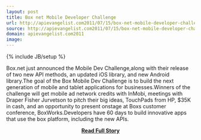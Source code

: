 ```yaml
---
layout: post
title: Box net Mobile Developer Challenge
url: http://apievangelist.com2011/07/15/box-net-mobile-developer-challenge/
source: http://apievangelist.com2011/07/15/box-net-mobile-developer-challenge/
domain: apievangelist.com2011
image: 
---
```

{% include JB/setup %}<p>Box.net just announced the Mobile Dev Challenge,along with their release of two new API methods, an updated iOS library, and new Android library.The goal of the Box Mobile Dev Challenge is to build the next generation of mobile and tablet applications for businesses.Winners of the challenge will get mobile ad network credits with InMobi, meetings with Draper Fisher Jurvetson to pitch their big ideas, TouchPads from HP, $35K in cash, and an opportunity to present onstage at Boxs customer conference, BoxWorks.Developers have 60 days to build innovative apps that use the box platform, including the new APIs.</p>
<center><p><a href="http://apievangelist.com2011/07/15/box-net-mobile-developer-challenge/" style='padding:25px; font-sze:18px; font-weight: bold;'>Read Full Story</a></p></center>

